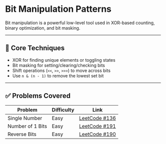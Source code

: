 # Bit Manipulation Patterns

Bit manipulation is a powerful low-level tool used in XOR-based counting, binary optimization, and bit masking.

---

## 🧠 Core Techniques

- XOR for finding unique elements or toggling states
- Bit masking for setting/clearing/checking bits
- Shift operations (`<<`, `>>`, `>>>`) to move across bits
- Use `n & (n - 1)` to remove the lowest set bit

---

## ✅ Problems Covered

| Problem | Difficulty | Link |
|--------|------------|------|
| Single Number | Easy | [LeetCode #136](https://leetcode.com/problems/single-number/) |
| Number of 1 Bits | Easy | [LeetCode #191](https://leetcode.com/problems/number-of-1-bits/) |
| Reverse Bits | Easy | [LeetCode #190](https://leetcode.com/problems/reverse-bits/) |
